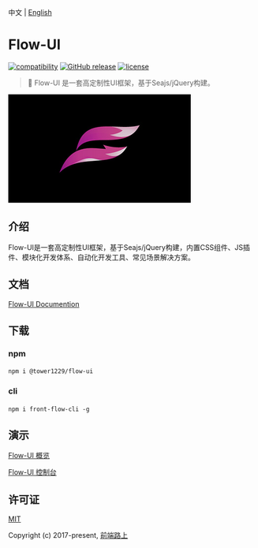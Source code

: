 中文 | [English](README.md)

# Flow-UI

[![compatibility](https://img.shields.io/badge/compatibility-IE8%2B-orange.svg)]() [![GitHub release](https://img.shields.io/github/release/tower1229/Flow-UI.svg)]() [![license](https://img.shields.io/github/license/tower1229/Flow-UI.svg)]()

> :rainbow: Flow-UI 是一套高定制性UI框架，基于Seajs/jQuery构建。

![logo](https://github.com/tower1229/tower1229.github.io/raw/master/asset/flow-ui-logo.jpg)

## 介绍

Flow-UI是一套高定制性UI框架，基于Seajs/jQuery构建，内置CSS组件、JS插件、模块化开发体系、自动化开发工具、常见场景解决方案。

## 文档

[Flow-UI Documention](http://flow-ui.refined-x.com/docs.html)

## 下载

### npm

`npm i @tower1229/flow-ui`

### cli

`npm i front-flow-cli -g`

## 演示

[Flow-UI 概览](http://flow-ui.refined-x.com/demo.html)

[Flow-UI 控制台](http://flow-ui.refined-x.com/Flow-UI/dashboard/)

## 许可证

[MIT](http://opensource.org/licenses/MIT)

Copyright (c) 2017-present, [前端路上](http://refined-x.com)

